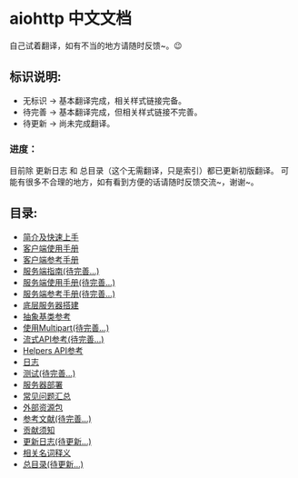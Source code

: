 # aiohttp 中文文档

自己试着翻译，如有不当的地方请随时反馈~。:wink:

## 标识说明:

* 无标识 -> 基本翻译完成，相关样式链接完备。
* 待完善 -> 基本翻译完成，但相关样式链接不完善。
* 待更新 -> 尚未完成翻译。

### 进度：
目前除 更新日志 和 总目录（这个无需翻译，只是索引）都已更新初版翻译。
可能有很多不合理的地方，如有看到方便的话请随时反馈交流~，谢谢~。

## 目录:
* <a href="https://github.com/HuberTRoy/aiohttp-chinese-document/blob/master/aiohttp%E6%96%87%E6%A1%A3/Introduce.md">简介及快速上手</a>
* <a href="https://github.com/HuberTRoy/aiohttp-chinese-document/blob/master/aiohttp%E6%96%87%E6%A1%A3/ClientUsage.md">客户端使用手册</a>
* <a href="https://github.com/HuberTRoy/aiohttp-chinese-document/blob/master/aiohttp%E6%96%87%E6%A1%A3/ClientReference.md">客户端参考手册</a>
* <a href="https://github.com/HuberTRoy/aiohttp-chinese-document/blob/master/aiohttp%E6%96%87%E6%A1%A3/ServerTutorial.md">服务端指南(待完善...)</a>
* <a href="https://github.com/HuberTRoy/aiohttp-chinese-document/blob/master/aiohttp%E6%96%87%E6%A1%A3/ServerUsage.md">服务端使用手册(待完善...)</a>
* <a href="https://github.com/HuberTRoy/aiohttp-chinese-document/blob/master/aiohttp%E6%96%87%E6%A1%A3/ServerReference.md">服务端参考手册(待完善...)</a>
* <a href="https://github.com/HuberTRoy/aiohttp-chinese-document/blob/master/aiohttp%E6%96%87%E6%A1%A3/LowLevelServer.md">底层服务器搭建</a>
* <a href="https://github.com/HuberTRoy/aiohttp-chinese-document/blob/master/aiohttp%E6%96%87%E6%A1%A3/AbstractBaseClasses.md">抽象基类参考</a>
* <a href="https://github.com/HuberTRoy/aiohttp-chinese-document/blob/master/aiohttp%E6%96%87%E6%A1%A3/WorkWithMultipart.md">使用Multipart(待完善...)</a>
* <a href="https://github.com/HuberTRoy/aiohttp-chinese-document/blob/master/aiohttp%E6%96%87%E6%A1%A3/StreamingAPI.md">流式API参考(待完善...)</a>
* <a href="https://github.com/HuberTRoy/aiohttp-chinese-document/blob/master/aiohttp%E6%96%87%E6%A1%A3/Helpers.md">Helpers API参考</a>
* <a href="https://github.com/HuberTRoy/aiohttp-chinese-document/blob/master/aiohttp%E6%96%87%E6%A1%A3/Logging.md">日志</a>
* <a href="https://github.com/HuberTRoy/aiohttp-chinese-document/blob/master/aiohttp%E6%96%87%E6%A1%A3/Testing.md">测试(待完善...)</a>
* <a href="https://github.com/HuberTRoy/aiohttp-chinese-document/blob/master/aiohttp%E6%96%87%E6%A1%A3/ServerDeployment.md">服务器部署</a>
* <a href="https://github.com/HuberTRoy/aiohttp-chinese-document/blob/master/aiohttp%E6%96%87%E6%A1%A3/FrequentlyAskedQuestions.md">常见问题汇总</a>
* <a href="https://github.com/HuberTRoy/aiohttp-chinese-document/blob/master/aiohttp%E6%96%87%E6%A1%A3/ExternalSources.md">外部资源包</a>
* <a href="https://github.com/HuberTRoy/aiohttp-chinese-document/tree/master/aiohttp%E6%96%87%E6%A1%A3/Essays.md">参考文献(待完善...)</a>
* <a href="https://github.com/HuberTRoy/aiohttp-chinese-document/blob/master/aiohttp%E6%96%87%E6%A1%A3/Contributing.md">贡献须知</a>
* <a href="https://aiohttp.readthedocs.io/en/stable/changes.html">更新日志(待更新...)</a>
* <a href="https://github.com/HuberTRoy/aiohttp-chinese-document/blob/master/aiohttp%E6%96%87%E6%A1%A3/Glossary.md">相关名词释义</a>
* <a href="https://aiohttp.readthedocs.io/en/stable/toc.html">总目录(待更新...)</a>






